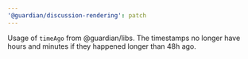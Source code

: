 ```yaml
---
'@guardian/discussion-rendering': patch
---
```


Usage of `timeAgo` from @guardian/libs. The timestamps no longer have hours and minutes if they happened longer than 48h ago.
